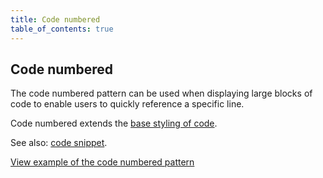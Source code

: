 ```yaml
---
title: Code numbered
table_of_contents: true
---
```


## Code numbered

The code numbered pattern can be used when displaying large blocks of code to enable users to quickly reference a specific line.

Code numbered extends the [base styling of code](/en/base/code).

See also: [code snippet](/en/patterns/code-snippet).

<a href="https://vanilla-framework.github.io/vanilla-framework/examples/patterns/code-numbered/"
    class="js-example">
    View example of the code numbered pattern
</a>
